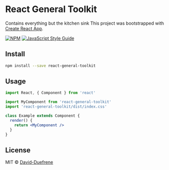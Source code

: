 # React General Toolkit

Contains everything but the kitchen sink
This project was bootstrapped with [Create React App](https://github.com/facebook/create-react-app).

[![NPM](https://img.shields.io/npm/v/react-general-toolkit.svg)](https://www.npmjs.com/package/react-general-toolkit) [![JavaScript Style Guide](https://img.shields.io/badge/code_style-standard-brightgreen.svg)](https://standardjs.com)

## Install

```bash
npm install --save react-general-toolkit
```

## Usage

```jsx
import React, { Component } from 'react'

import MyComponent from 'react-general-toolkit'
import 'react-general-toolkit/dist/index.css'

class Example extends Component {
  render() {
    return <MyComponent />
  }
}
```

## License

MIT © [David-Duefrene](https://github.com/David-Duefrene)

